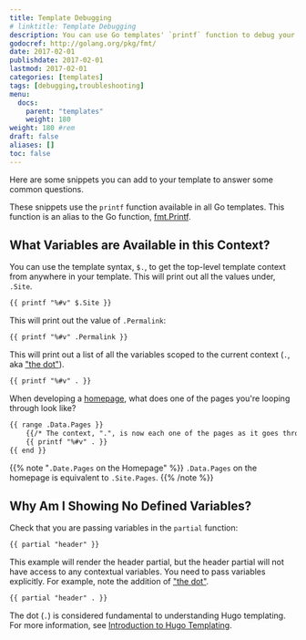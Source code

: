```yaml
---
title: Template Debugging
# linktitle: Template Debugging
description: You can use Go templates' `printf` function to debug your Hugo  templates. These snippets provide a quick and easy visualization of the variables available to you in different contexts.
godocref: http://golang.org/pkg/fmt/
date: 2017-02-01
publishdate: 2017-02-01
lastmod: 2017-02-01
categories: [templates]
tags: [debugging,troubleshooting]
menu:
  docs:
    parent: "templates"
    weight: 180
weight: 180	#rem
draft: false
aliases: []
toc: false
---
```


Here are some snippets you can add to your template to answer some common questions.

These snippets use the `printf` function available in all Go templates.  This function is an alias to the Go function, [fmt.Printf](http://golang.org/pkg/fmt/).

## What Variables are Available in this Context?

You can use the template syntax, `$.`, to get the top-level template context from anywhere in your template. This will print out all the values under, `.Site`.

```html
{{ printf "%#v" $.Site }}
```

This will print out the value of `.Permalink`:


```html
{{ printf "%#v" .Permalink }}
```


This will print out a list of all the variables scoped to the current context
(`.`, aka ["the dot"][tempintro]).


```html
{{ printf "%#v" . }}
```


When developing a [homepage][], what does one of the pages you're looping through look like?

```html
{{ range .Data.Pages }}
    {{/* The context, ".", is now each one of the pages as it goes through the loop */}}
    {{ printf "%#v" . }}
{{ end }}
```

{{% note "`.Date.Pages` on the Homepage" %}}
`.Data.Pages` on the homepage is equivalent to `.Site.Pages`.
{{% /note %}}

## Why Am I Showing No Defined Variables?

Check that you are passing variables in the `partial` function:

```html
{{ partial "header" }}
```

This example will render the header partial, but the header partial will not have access to any contextual variables. You need to pass variables explicitly. For example, note the addition of ["the dot"][tempintro].

```html
{{ partial "header" . }}
```

The dot (`.`) is considered fundamental to understanding Hugo templating. For more information, see [Introduction to Hugo Templating][tempintro].

[homepage]: /templates/homepage/
[tempintro]: /templates/introduction/